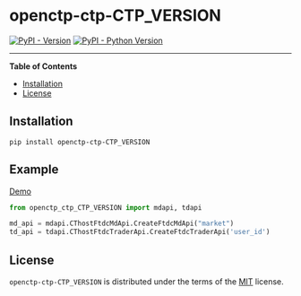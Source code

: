 # openctp-ctp-CTP_VERSION

[![PyPI - Version](https://badgen.net/badge/pypi/vCTP2/blue)](https://pypi.org/project/openctp-ctp-CTP_VERSION)
[![PyPI - Python Version](https://badgen.net/badge/python/3.7|3.8|3.9|3.10|3.11/blue)](https://pypi.org/project/openctp-ctp-CTP_VERSION)

-----

**Table of Contents**

- [Installation](#installation)
- [License](#license)

## Installation

```console
pip install openctp-ctp-CTP_VERSION
```

## Example

[Demo](https://github.com/Jedore/openctp-ctp-python/tree/main/demo)

```python
from openctp_ctp_CTP_VERSION import mdapi, tdapi

md_api = mdapi.CThostFtdcMdApi.CreateFtdcMdApi("market")
td_api = tdapi.CThostFtdcTraderApi.CreateFtdcTraderApi('user_id')
```

## License

`openctp-ctp-CTP_VERSION` is distributed under the terms of the [MIT](https://spdx.org/licenses/MIT.html) license.
